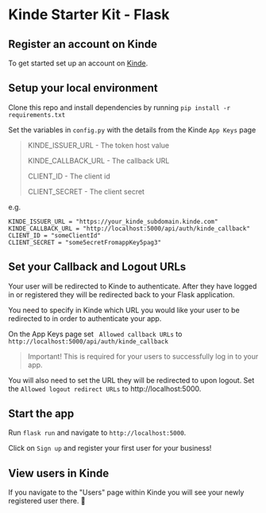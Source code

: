 # Kinde Starter Kit - Flask

## Register an account on Kinde

To get started set up an account on [Kinde](https://app.kinde.com/register).

## Setup your local environment

Clone this repo and install dependencies by running `pip install -r requirements.txt`

Set the variables in `config.py` with the details from the Kinde `App Keys` page

> KINDE_ISSUER_URL - The token host value
>
> KINDE_CALLBACK_URL - The callback URL
>
> CLIENT_ID - The client id
>
> CLIENT_SECRET - The client secret

e.g.

```
KINDE_ISSUER_URL = "https://your_kinde_subdomain.kinde.com"
KINDE_CALLBACK_URL = "http://localhost:5000/api/auth/kinde_callback"
CLIENT_ID = "someClientId"
CLIENT_SECRET = "some5ecretFromappKey5pag3"
```

## Set your Callback and Logout URLs

Your user will be redirected to Kinde to authenticate. After they have logged in or registered they will be redirected back to your Flask application.

You need to specify in Kinde which URL you would like your user to be redirected to in order to authenticate your app.

On the App Keys page set ` Allowed callback URLs` to `http://localhost:5000/api/auth/kinde_callback`

> Important! This is required for your users to successfully log in to your app.

You will also need to set the URL they will be redirected to upon logout. Set the `Allowed logout redirect URLs` to http://localhost:5000.

## Start the app

Run `flask run` and navigate to `http://localhost:5000`.

Click on `Sign up` and register your first user for your business!

## View users in Kinde

If you navigate to the "Users" page within Kinde you will see your newly registered user there. 🚀
